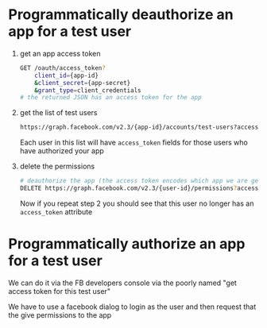 # Programmatically deauthorize an app for a test user

1. get an app access token
    ```sh
    GET /oauth/access_token?
        client_id={app-id}
        &client_secret={app-secret}
        &grant_type=client_credentials
    # the returned JSON has an access token for the app
    ```
2. get the list of test users
    ```sh
    https://graph.facebook.com/v2.3/{app-id}/accounts/test-users?access_token={app-access-token-from-previous-step}
    ```
    Each user in this list will have `access_token` fields for those users who
    have authorized your app

3. delete the permissions
    ```sh
    # deauthorize the app (the access token encodes which app we are getting permissions for)
    DELETE https://graph.facebook.com/v2.3/{user-id}/permissions?access_token={user-access-token}

    ```
    Now if you repeat step 2 you should see that this user no longer has an `access_token` attribute


# Programmatically authorize an app for a test user

We can do it via the FB developers console via the poorly named "get access token for this test user"

We have to use a facebook dialog to login as the user and then request that the give permissions to the app

